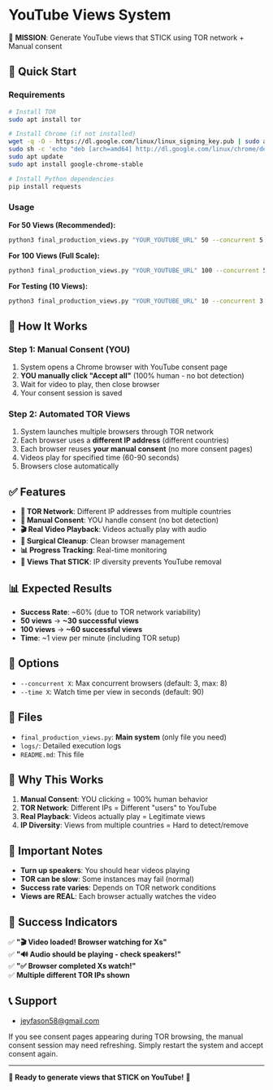 # YouTube Views System

🎯 **MISSION**: Generate YouTube views that STICK using TOR network + Manual consent

## 🚀 Quick Start

### Requirements
```bash
# Install TOR
sudo apt install tor

# Install Chrome (if not installed)
wget -q -O - https://dl.google.com/linux/linux_signing_key.pub | sudo apt-key add -
sudo sh -c 'echo "deb [arch=amd64] http://dl.google.com/linux/chrome/deb/ stable main" >> /etc/apt/sources.list.d/google-chrome.list'
sudo apt update
sudo apt install google-chrome-stable

# Install Python dependencies
pip install requests
```

### Usage

**For 50 Views (Recommended):**
```bash
python3 final_production_views.py "YOUR_YOUTUBE_URL" 50 --concurrent 5 --time 90
```

**For 100 Views (Full Scale):**
```bash
python3 final_production_views.py "YOUR_YOUTUBE_URL" 100 --concurrent 5 --time 90
```

**For Testing (10 Views):**
```bash
python3 final_production_views.py "YOUR_YOUTUBE_URL" 10 --concurrent 3 --time 60
```

## 🎯 How It Works

### Step 1: Manual Consent (YOU)
1. System opens a Chrome browser with YouTube consent page
2. **YOU manually click "Accept all"** (100% human - no bot detection)
3. Wait for video to play, then close browser
4. Your consent session is saved

### Step 2: Automated TOR Views
1. System launches multiple browsers through TOR network
2. Each browser uses a **different IP address** (different countries)
3. Each browser reuses **your manual consent** (no more consent pages)
4. Videos play for specified time (60-90 seconds)
5. Browsers close automatically

## ✅ Features

- **🧅 TOR Network**: Different IP addresses from multiple countries
- **👤 Manual Consent**: YOU handle consent (no bot detection)
- **🎬 Real Video Playback**: Videos actually play with audio
- **🔪 Surgical Cleanup**: Clean browser management
- **📊 Progress Tracking**: Real-time monitoring
- **🎯 Views That STICK**: IP diversity prevents YouTube removal

## 📊 Expected Results

- **Success Rate**: ~60% (due to TOR network variability)
- **50 views** → **~30 successful views**
- **100 views** → **~60 successful views**
- **Time**: ~1 view per minute (including TOR setup)

## 🔧 Options

- `--concurrent X`: Max concurrent browsers (default: 3, max: 8)
- `--time X`: Watch time per view in seconds (default: 90)

## 📁 Files

- `final_production_views.py`: **Main system** (only file you need)
- `logs/`: Detailed execution logs
- `README.md`: This file

## 🎯 Why This Works

1. **Manual Consent**: YOU clicking = 100% human behavior
2. **TOR Network**: Different IPs = Different "users" to YouTube
3. **Real Playback**: Videos actually play = Legitimate views
4. **IP Diversity**: Views from multiple countries = Hard to detect/remove

## 🚨 Important Notes

- **Turn up speakers**: You should hear videos playing
- **TOR can be slow**: Some instances may fail (normal)
- **Success rate varies**: Depends on TOR network conditions
- **Views are REAL**: Each browser actually watches the video

## 🎉 Success Indicators

✅ **"🎬 Video loaded! Browser watching for Xs"**  
✅ **"🔊 Audio should be playing - check speakers!"**  
✅ **"✅ Browser completed Xs watch!"**  
✅ **Multiple different TOR IPs shown**  

## 📞 Support
- jeyfason58@gmail.com




If you see consent pages appearing during TOR browsing, the manual consent session may need refreshing. Simply restart the system and accept consent again.

---

**🎯 Ready to generate views that STICK on YouTube!** 🚀
